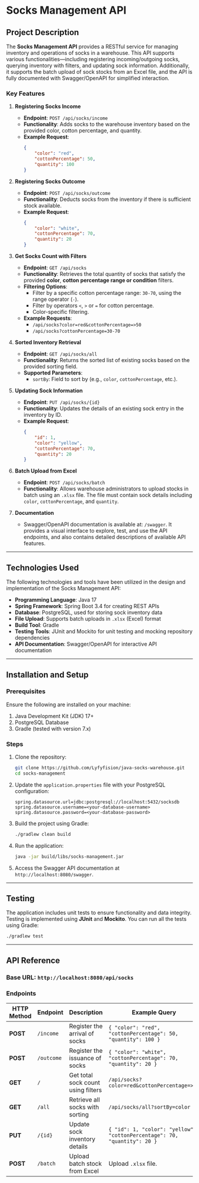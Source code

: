 # Socks Management API

## Project Description

The **Socks Management API** provides a RESTful service for managing inventory and operations of socks in a warehouse. This API supports various functionalities—including registering incoming/outgoing socks, querying inventory with filters, and updating sock information. Additionally, it supports the batch upload of sock stocks from an Excel file, and the API is fully documented with Swagger/OpenAPI for simplified interaction.

### Key Features

1. **Registering Socks Income**
    - **Endpoint**: `POST /api/socks/income`
    - **Functionality**: Adds socks to the warehouse inventory based on the provided color, cotton percentage, and quantity.
    - **Example Request**:
      ```json
      {
          "color": "red",
          "cottonPercentage": 50,
          "quantity": 100
      }
      ```  

2. **Registering Socks Outcome**
    - **Endpoint**: `POST /api/socks/outcome`
    - **Functionality**: Deducts socks from the inventory if there is sufficient stock available.
    - **Example Request**:
      ```json
      {
          "color": "white",
          "cottonPercentage": 70,
          "quantity": 20
      }
      ```  

3. **Get Socks Count with Filters**
    - **Endpoint**: `GET /api/socks`
    - **Functionality**: Retrieves the total quantity of socks that satisfy the provided **color**, **cotton percentage range or condition** filters.
    - **Filtering Options**:
        - Filter by a specific cotton percentage range: `30-70`, using the range operator (`-`).
        - Filter by operators `<`, `>` or `=` for cotton percentage.
        - Color-specific filtering.
    - **Example Requests**:
        - `/api/socks?color=red&cottonPercentage=>50`
        - `/api/socks?cottonPercentage=30-70`

4. **Sorted Inventory Retrieval**
    - **Endpoint**: `GET /api/socks/all`
    - **Functionality**: Returns the sorted list of existing socks based on the provided sorting field.
    - **Supported Parameters**:
        - `sortBy`: Field to sort by (e.g., `color`, `cottonPercentage`, etc.).

5. **Updating Sock Information**
    - **Endpoint**: `PUT /api/socks/{id}`
    - **Functionality**: Updates the details of an existing sock entry in the inventory by ID.
    - **Example Request**:
      ```json
      {
          "id": 1,
          "color": "yellow",
          "cottonPercentage": 70,
          "quantity": 20
      }
      ```  

6. **Batch Upload from Excel**
    - **Endpoint**: `POST /api/socks/batch`
    - **Functionality**: Allows warehouse administrators to upload stocks in batch using an `.xlsx` file. The file must contain sock details including `color`, `cottonPercentage`, and `quantity`.

7. **Documentation**
    - Swagger/OpenAPI documentation is available at: `/swagger`. It provides a visual interface to explore, test, and use the API endpoints, and also contains detailed descriptions of available API features.

---

## Technologies Used

The following technologies and tools have been utilized in the design and implementation of the Socks Management API:
- **Programming Language**: Java 17
- **Spring Framework**: Spring Boot 3.4 for creating REST APIs
- **Database**: PostgreSQL, used for storing sock inventory data
- **File Upload**: Supports batch uploads in `.xlsx` (Excel) format
- **Build Tool**: Gradle
- **Testing Tools**: JUnit and Mockito for unit testing and mocking repository dependencies
- **API Documentation**: Swagger/OpenAPI for interactive API documentation

---

## Installation and Setup

### Prerequisites

Ensure the following are installed on your machine:
1. Java Development Kit (JDK) 17+
2. PostgreSQL Database
3. Gradle (tested with version 7.x)

### Steps

1. Clone the repository:
   ```bash
   git clone https://github.com/Lyfyfision/java-socks-warehouse.git
   cd socks-management
   ```

2. Update the `application.properties` file with your PostgreSQL configuration:
   ```properties
   spring.datasource.url=jdbc:postgresql://localhost:5432/socksdb
   spring.datasource.username=<your-database-username>
   spring.datasource.password=<your-database-password>
   ```

3. Build the project using Gradle:
   ```bash
   ./gradlew clean build
   ```

4. Run the application:
   ```bash
   java -jar build/libs/socks-management.jar
   ```

5. Access the Swagger API documentation at `http://localhost:8080/swagger`.

---

## Testing

The application includes unit tests to ensure functionality and data integrity. Testing is implemented using **JUnit** and **Mockito**. You can run all the tests using Gradle:

```bash
./gradlew test
```

---

## API Reference

### Base URL: `http://localhost:8080/api/socks`

### Endpoints

|HTTP Method | Endpoint                  | Description                                  | Example Query                                    |  
|------------|---------------------------|----------------------------------------------|------------------------------------------------|
| **POST**   | `/income`                 | Register the arrival of socks               | `{ "color": "red", "cottonPercentage": 50, "quantity": 100 }`  |  
| **POST**   | `/outcome`                | Register the issuance of socks              | `{ "color": "white", "cottonPercentage": 70, "quantity": 20 }` |  
| **GET**    | `/`                       | Get total sock count using filters          | `/api/socks?color=red&cottonPercentage=>50` |  
| **GET**    | `/all`                    | Retrieve all socks with sorting             | `/api/socks/all?sortBy=color` |  
| **PUT**    | `/{id}`                   | Update sock inventory details               | `{ "id": 1, "color": "yellow", "cottonPercentage": 70, "quantity": 20 }` |  
| **POST**   | `/batch`                  | Upload batch stock from Excel               | Upload `.xlsx` file.|